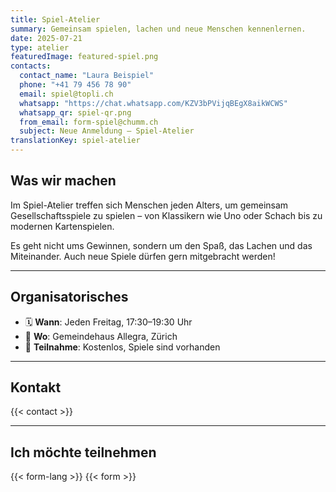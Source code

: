 ```yaml
---
title: Spiel-Atelier
summary: Gemeinsam spielen, lachen und neue Menschen kennenlernen.
date: 2025-07-21
type: atelier
featuredImage: featured-spiel.png
contacts:
  contact_name: "Laura Beispiel"
  phone: "+41 79 456 78 90"
  email: spiel@topli.ch
  whatsapp: "https://chat.whatsapp.com/KZV3bPVijqBEgX8aikWCWS"
  whatsapp_qr: spiel-qr.png
  from_email: form-spiel@chumm.ch
  subject: Neue Anmeldung – Spiel-Atelier
translationKey: spiel-atelier
---
```


## Was wir machen

Im Spiel-Atelier treffen sich Menschen jeden Alters, um gemeinsam Gesellschaftsspiele zu spielen – von Klassikern wie Uno oder Schach bis zu modernen Kartenspielen.

Es geht nicht ums Gewinnen, sondern um den Spaß, das Lachen und das Miteinander. Auch neue Spiele dürfen gern mitgebracht werden!

---

## Organisatorisches

- 🗓  **Wann**: Jeden Freitag, 17:30–19:30 Uhr  
- 📍 **Wo**: Gemeindehaus Allegra, Zürich  
- 💸 **Teilnahme**: Kostenlos, Spiele sind vorhanden

---

## Kontakt

{{< contact >}}

---

## Ich möchte teilnehmen

{{< form-lang >}}
{{< form >}}

